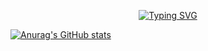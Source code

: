 <div width=100% align=center>

[![Typing SVG](https://readme-typing-svg.demolab.com?font=Poppins&weight=700&size=24&pause=1000&color=9B67F7&width=440&lines=Ol%C3%A1%2C+eu+sou+o+Vitor;(ou+voc%C3%AA+pode+me+chamar+de+Yuri);E+seja+bem+vindo+ao+meu+Github)](https://git.io/typing-svg)

</div>


[![Anurag's GitHub stats](https://github-readme-stats.vercel.app/api?username=Yuri3224)](https://github.com/anuraghazra/github-readme-stats)

<!--
**Yuri3224/Yuri3224** is a ✨ _special_ ✨ repository because its `README.md` (this file) appears on your GitHub profile.

Here are some ideas to get you started:

- 🔭 I’m currently working on ...
- 🌱 I’m currently learning ...
- 👯 I’m looking to collaborate on ...
- 🤔 I’m looking for help with ...
- 💬 Ask me about ...
- 📫 How to reach me: ...
- 😄 Pronouns: ...
- ⚡ Fun fact: ...
-->
